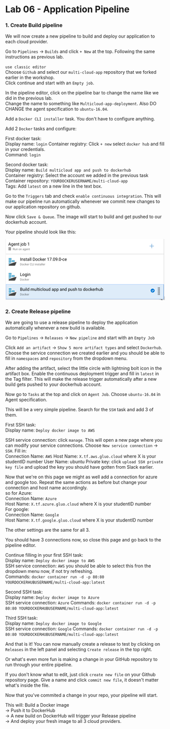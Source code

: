 # Lab 06 - Application Pipeline #

### 1. Create Build pipeline ###

We will now create a new pipeline to build and deploy our application to each cloud provider.  

Go to `Pipelines` -> `Builds` and click `+ New` at the top. Following the same instructions as previous lab.  

`use classic editor`  
Choose `Github` and select our `multi-cloud-app` repository that we forked earlier in the workshop.  
Click continue and start with an `Empty job`.

In the pipeline editor, click on the pipeline bar to change the name like we did in the previous lab.  
Change the name to something like `Multicloud-app-deployment`. Also DO CHANGE the agent specification to `ubuntu-16.04`.

Add a `Docker CLI installer` task. You don't have to configure anything.  

Add 2 `Docker` tasks and configure:  

First docker task:  
Display name: `login`
Container registry: Click `+ new` select `docker hub` and fill in your credentials.  
Command: `login`

Second docker task:  
Display name: `Build multicloud app and push to dockerhub`  
Container registry: Select the account we added in the previous task  
Container repository: `YOURDOCKERUSERNAME/multi-cloud-app`  
Tags: Add `latest` on a new line in the text box.

Go to the `Triggers` tab and check `enable continuous integration`. This will make our pipeline run automatically whenever we commit new changes to our application repository on github.  

Now click `Save & Queue`. The image will start to build and get pushed to our dockerhub account.  

Your pipeline should look like this:  

![](../images/buildDocker.png)

### 2. Create Release pipeline ###

We are going to use a release pipeline to deploy the application automatically whenever a new build is available.

Go to `Pipelines` -> `Releases` -> `New pipeline` and start with an `Empty Job`

Click `Add an artifact` -> `Show 5 more artifact types` and select `Dockerhub`. Choose the service connection we created earlier and you should be able to fill in `namespaces` and `repository` from the dropdown menu.   

After adding the artifact, select the little circle with lightning bolt icon in the artifact box. Enable the continuous deployment trigger and fill in `latest` in the Tag filter. This will make the release trigger automatically after a new build gets pushed to your dockerhub account.  

Now go to `Tasks` at the top and click on `Agent Job`. Choose `ubuntu-16.04` in Agent specification.  

This will be a very simple pipeline. Search for the `SSH` task and add 3 of them.

First SSH task:  
Display name: `Deploy docker image to AWS`  

SSH service connection: click `manage`. This will open a new page where you can modify your service connections. Choose `New service connection` -> `SSH`.
Fill in:  
Connection Name: `AWS`
Host Name: `X.tf.aws.gluo.cloud` where X is your studentID number
User Name: ubuntu
Private key: click `upload SSH private key file` and upload the key you should have gotten from Slack earlier.

Now that we're on this page we might as well add a connection for azure and google too. Repeat the same actions as before but change your connection and host name accordingly.  
so for Azure:  
Connection Name: `Azure`  
Host Name: `X.tf.azure.gluo.cloud` where X is your studentID number  
For google:  
Connection Name: `Google`  
Host Name: `X.tf.google.gluo.cloud` where X is your studentID number  

The other settings are the same for all 3.  

You should have 3 connections now, so close this page and go back to the pipeline editor.  

Continue filling in your first SSH task:  
Display name: `Deploy docker image to AWS`  
SSH service connection: `AWS` you should be able to select this fron the dropdown menu now, if not try refreshing.  
Commands: `docker container run -d -p 80:80 YOURDOCKERHUBUSERNAME/multi-cloud-app:latest`  

Second SSH task:  
Display name: `Deploy docker image to Azure`  
SSH service connection: `Azure`
Commands: `docker container run -d -p 80:80 YOURDOCKERHUBUSERNAME/multi-cloud-app:latest`  

Third SSH task:  
Display name: `Deploy docker image to Google`  
SSH service connection: `Google`
Commands: `docker container run -d -p 80:80 YOURDOCKERHUBUSERNAME/multi-cloud-app:latest`  


And that is it! You can now manually create a release to test by clicking on `Releases` in the left panel and selecting `Create release` in the top right.  

Or what's even more fun is making a change in your GitHub repository to run through your entire pipeline.  

If you don't know what to edit, just click `create new file` on your Github repository page. Give a name and click `commit new file`, it doesn't matter what's inside the file.  

Now that you've commited a change in your repo, your pipeline will start.  

This will: Build a Docker image  
-> Push it to DockerHub  
-> A new build on DockerHub will trigger your Release pipeline  
-> And deploy your fresh image to all 3 cloud providers.